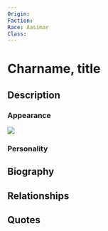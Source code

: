 ```yaml
---
Origin: 
Faction: 
Race: Aasimar
Class:
---
```

# Charname, title
## Description

### Appearance
![](https://lh7-us.googleusercontent.com/NH_R3xErUffAE7W7A0nRXLjVJeid_2W-DmyYX0-PAg_pN99vD_atWGwVs1_HoYtE6V0-i-iHD3OxNbKXGV6mpMQNBLQYnoItrCI9y2bUf77KCrVHzKcXPJtX2J9k99k0dPxeVun7hHh3zSedkGqnbP8)
### Personality
## Biography
## Relationships

## Quotes